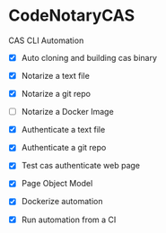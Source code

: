 # CodeNotaryCAS

CAS CLI Automation

* [x] Auto cloning and building cas binary
* [x] Notarize a text file
* [x] Notarize a git repo
* [ ] Notarize a Docker Image
* [x] Authenticate a text file
* [x] Authenticate a git repo
* [x] Test cas authenticate web page
* [x] Page Object Model
* [x] Dockerize automation
* [x] Run automation from a CI

